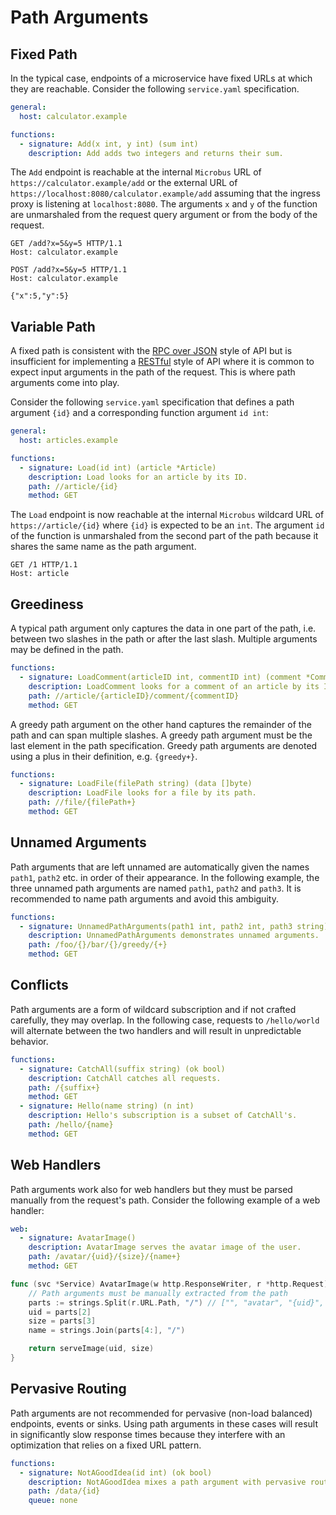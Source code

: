 # Path Arguments

## Fixed Path

In the typical case, endpoints of a microservice have fixed URLs at which they are reachable. Consider the following `service.yaml` specification.

```yaml
general:
  host: calculator.example

functions:
  - signature: Add(x int, y int) (sum int)
    description: Add adds two integers and returns their sum.
```

The `Add` endpoint is reachable at the internal `Microbus` URL of `https://calculator.example/add` or the external URL of `https://localhost:8080/calculator.example/add` assuming that the ingress proxy is listening at `localhost:8080`. The arguments `x` and `y` of the function are unmarshaled from the request query argument or from the body of the request.

```http
GET /add?x=5&y=5 HTTP/1.1
Host: calculator.example
```

```http
POST /add?x=5&y=5 HTTP/1.1
Host: calculator.example

{"x":5,"y":5}
```

## Variable Path

A fixed path is consistent with the [RPC over JSON](./rpcvsrest.md) style of API but is insufficient for implementing a [RESTful](./rpcvsrest.md) style of API where it is common to expect input arguments in the path of the request. This is where path arguments come into play.

Consider the following `service.yaml` specification that defines a path argument `{id}` and a corresponding function argument `id int`:

```yaml
general:
  host: articles.example

functions:
  - signature: Load(id int) (article *Article)
    description: Load looks for an article by its ID.
    path: //article/{id}
    method: GET
```

The `Load` endpoint is now reachable at the internal `Microbus` wildcard URL of `https://article/{id}` where `{id}` is expected to be an `int`. The argument `id` of the function is unmarshaled from the second part of the path because it shares the same name as the path argument.

```http
GET /1 HTTP/1.1
Host: article
```

## Greediness

A typical path argument only captures the data in one part of the path, i.e. between two slashes in the path or after the last slash. Multiple arguments may be defined in the path. 

```yaml
functions:
  - signature: LoadComment(articleID int, commentID int) (comment *Comment)
    description: LoadComment looks for a comment of an article by its ID.
    path: //article/{articleID}/comment/{commentID}
    method: GET
```

A greedy path argument on the other hand captures the remainder of the path and can span multiple slashes. A greedy path argument must be the last element in the path specification. Greedy path arguments are denoted using a plus in their definition, e.g. `{greedy+}`.

```yaml
functions:
  - signature: LoadFile(filePath string) (data []byte)
    description: LoadFile looks for a file by its path.
    path: //file/{filePath+}
    method: GET
```

## Unnamed Arguments

Path arguments that are left unnamed are automatically given the names `path1`, `path2` etc. in order of their appearance. In the following example, the three unnamed path arguments are named `path1`, `path2` and `path3`. It is recommended to name path arguments and avoid this ambiguity.

```yaml
functions:
  - signature: UnnamedPathArguments(path1 int, path2 int, path3 string) (ok bool)
    description: UnnamedPathArguments demonstrates unnamed arguments.
    path: /foo/{}/bar/{}/greedy/{+}
    method: GET
```

## Conflicts

Path arguments are a form of wildcard subscription and if not crafted carefully, they may overlap. In the following case, requests to `/hello/world` will alternate between the two handlers and will result in unpredictable behavior.

```yaml
functions:
  - signature: CatchAll(suffix string) (ok bool)
    description: CatchAll catches all requests.
    path: /{suffix+}
    method: GET
  - signature: Hello(name string) (n int)
    description: Hello's subscription is a subset of CatchAll's.
    path: /hello/{name}
    method: GET
```

## Web Handlers

Path arguments work also for web handlers but they must be parsed manually from the request's path. Consider the following example of a web handler:

```yaml
web:
  - signature: AvatarImage()
    description: AvatarImage serves the avatar image of the user.
    path: /avatar/{uid}/{size}/{name+}
    method: GET
```

```go
func (svc *Service) AvatarImage(w http.ResponseWriter, r *http.Request) (err error) {
    // Path arguments must be manually extracted from the path
    parts := strings.Split(r.URL.Path, "/") // ["", "avatar", "{uid}", "{size}", "{name}", "..."]
    uid = parts[2]
    size = parts[3]
    name = strings.Join(parts[4:], "/")

    return serveImage(uid, size)
}
```

## Pervasive Routing

Path arguments are not recommended for pervasive (non-load balanced) endpoints, events or sinks. Using path arguments in these cases will result in significantly slow response times because they interfere with an optimization that relies on a fixed URL pattern.

```yaml
functions:
  - signature: NotAGoodIdea(id int) (ok bool)
    description: NotAGoodIdea mixes a path argument with pervasive routing.
    path: /data/{id}
    queue: none
```
